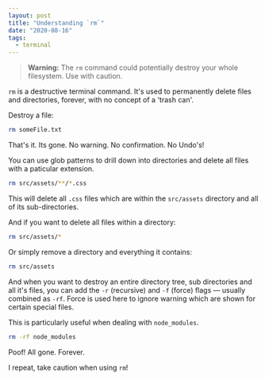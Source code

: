 ```yaml
---
layout: post
title: "Understanding `rm`"
date: "2020-08-16"
tags:
  - terminal
---
```


> **Warning:**
> The `rm` command could potentially destroy your whole filesystem.
> Use with caution.

`rm` is a destructive terminal command. It's used to permanently delete files and directories, forever, with no concept of a 'trash can'.

Destroy a file:

```bash
rm someFile.txt
```

That's it. Its gone. No warning. No confirmation. No Undo's!

You can use glob patterns to drill down into directories and delete all files with a paticular extension.

```bash
rm src/assets/**/*.css
```

This will delete all `.css` files which are within the `src/assets` directory and all of its sub-directories.

And if you want to delete all files within a directory:

```bash
rm src/assets/*
```

Or simply remove a directory and everything it contains:

```bash
rm src/assets
```

And when you want to destroy an entire directory tree, sub directories and all it's files, you can add the `-r` (recursive) and `-f` (force) flags — usually combined as `-rf`. Force is used here to ignore warning which are shown for certain special files.

This is particularly useful when dealing with `node_modules`.

```bash
rm -rf node_modules
```

Poof! All gone. Forever.

I repeat, take caution when using `rm`!
